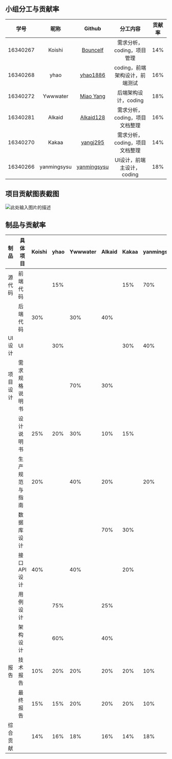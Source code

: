 ## 小组分工与贡献率

|学号|昵称|Github|分工内容|贡献率|
|:--:|:--:|:--:|:--:|:--:|
|16340267|Koishi|[BounceIf](https://github.com/BounceIf)|需求分析，coding，项目管理|14%|
|16340268|yhao|[yhao1886](https://github.com/yhao1886)|coding，前端架构设计，前端测试|16%|
|16340272|Ywwwater|[Miao Yang](https://github.com/https://github.com/ywwwater)|后端架构设计，coding|18%|
|16340281|Alkaid|[Alkaid128](https://github.com/Alkaid128)|需求分析，coding，项目文档整理|16%|
|16340270|Kakaa|[yangj295](https://github.com/yangj295)|需求分析，coding，项目文档整理|14%|
|16340266|yanmingsysu|[yanmingsysu](https://github.com/yanmingsysu)|UI设计，前端主设计，coding|18%|



## 项目贡献图表截图

![此处输入图片的描述][1]

## 制品与贡献率
|制品|具体项目|Koishi|yhao|Ywwwater|Alkaid|Kakaa|yanmingsysu
| -------- | --------- | ------ | ------ | ------ | ------ | ---- | ----
| 源代码   | 前端代码 |   |  15%  |      |      |   15%   |70%
|          | 后端代码 | 30%   |        |   30%     |   40%     |   |
| UI设计   | UI |        | 30%    |    |    |  30%    |40%
| 项目设计 | 需求规格说明书 |        |        | 70%    | 30%    |      |
|          | 设计说明书 | 25%    | 20%    | 30%    | 10%    | 15%  |
|          | 生产规范与指南 |     20%   |        | 40%    | 20%    |      |20%
|          | 数据库设计 |     |        |        |    70%    | 30%  |
|          | 接口 API 设计 | 40%    |     |    40%    |        | 20%  |
|          | 用例设计|        |  75%        |   | 25%    |      |
|          | 架构设计 |        | 60%       |     | 40%    |      |
| 报告     | 技术报告 | 10%    | 20%    | 20%    | 20%    | 20%  |10%
|          | 最终报告 | 15%    | 15%    | 20%    | 20%    | 20%  |10%
| 综合贡献 |          |  14%    | 16%    | 18%    | 16%    | 14%  |18%


  [1]: https://i.loli.net/2019/06/30/5d18d9e38c2b790221.png

